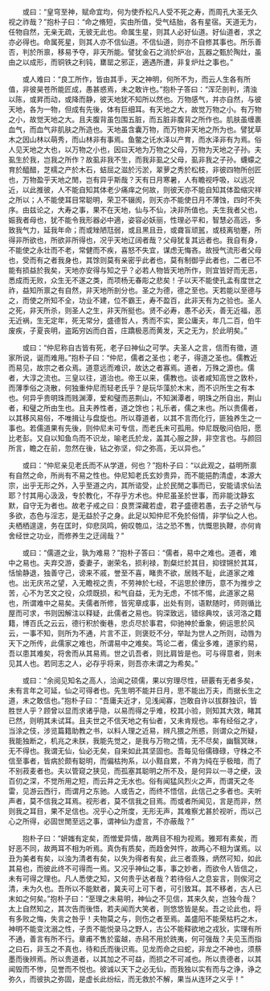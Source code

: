 　　或曰：“皇穹至神，赋命宜均，何为使乔松凡人受不死之寿，而周孔大圣无久视之祚哉？”抱朴子曰：“命之脩短，实由所值，受气结胎，各有星宿。天道无为，任物自然，无亲无疏，无彼无此也。命属生星，则其人必好仙道。好仙道者，求之亦必得也。命属死星，则其人亦不信仙道。不信仙道，则亦不自修其事也。所乐善否，判於所禀，移易予夺，非天所能。譬犹金石之消於炉冶，瓦器之甄於陶灶，虽由之以成形，而铜铁之利钝，罋罂之邪正，適遇所遭，非复炉灶之事也。”

　　或人难曰：“良工所作，皆由其手，天之神明，何所不为，而云人生各有所值，非彼昊苍所能匠成，愚甚惑焉，未之敢许也。”抱朴子答曰：“浑茫剖判，清浊以陈，或昇而动，或降而静，彼天地犹不知所以然也。万物感气，并亦自然，与彼天地，各为一物，但成有先後，体有巨细耳。有天地之大，故觉万物之小。有万物之小，故觉天地之大。且夫腹背虽包围五脏，而五脏非腹背之所作也。肌肤虽缠裹血气，而血气非肌肤之所造也。天地虽含囊万物，而万物非天地之所为也。譬犹草木之因山林以萌秀，而山林非有事焉。鱼鳖之讬水泽以产育，而水泽非有为焉。俗人见天地之大也，以万物之小也，因曰天地为万物之父母，万物为天地之子孙。夫虱生於我，岂我之所作？故虱非我不生，而我非虱之父母，虱非我之子孙。蠛蠓之育於醯醋，芝檽之产於木石，蛣屈之滋於污淤，翠萝之秀於松枝，非彼四物所创匠也，万物盈乎天地之閒，岂有异乎斯哉？天有日月寒暑，人有瞻视呼吸，以远况近，以此推彼，人不能自知其体老少痛痒之何故，则彼天亦不能自知其体盈缩灾祥之所以；人不能使耳目常聪明，荣卫不辍阂，则天亦不能使日月不薄蚀，四时不失序。由兹论之，大寿之事，果不在天地，仙与不仙，决非所值也。夫生我者父也，娠我者母也，犹不能令我形器必中適，姿容必妖丽，性理必平和，智慧必高远，多致我气力，延我年命；而或矬陋尫弱，或且黑且丑，或聋盲顽嚚，或枝离劬蹇，所得非所欲也，所欲非所得也，况乎天地辽阔者哉？父母犹复其远者也。我自有身，不能使之永壮而不老，常健而不疾，喜怒不失宜，谋虑无悔吝。故授气流形者父母也，受而有之者我身也，其馀则莫有亲密乎此者也，莫有制御乎此者也，二者已不能有损益於我矣，天地亦安得与知之乎？必若人物皆天地所作，则宜皆好而无恶，悉成而无败，众生无不遂之类，而项杨无春彫之悲矣！子以天不能使孔孟有度世之祚，益知所禀之有自然，非天地所剖分也。圣之为德，德之至也。天若能以至德与之，而使之所知不全，功业不建，位不霸王，寿不盈百，此非天有为之验也。圣人之死，非天所杀，则圣人之生，非天所挺也。贤不必寿，愚不必夭，善无近福，恶无近祸，生无定年，死无常分，盛德哲人，秀而不实，窦公庸夫，年几二百，伯牛废疾，子夏丧明，盗跖穷凶而白首，庄蹻极恶而黄发，天之无为，於此明矣。”

　　或曰：“仲尼称自古皆有死，老子曰神仙之可学。夫圣人之言，信而有徵，道家所说，诞而难用。”抱朴子曰：“仲尼，儒者之圣也；老子，得道之圣也。儒教近而易见，故宗之者众焉。道意远而难识，故达之者寡焉。道者，万殊之源也。儒者，大淳之流也。三皇以往，道治也。帝王以来，儒教也。谈者咸知高世之敦朴，而薄季俗之浇散，何独重仲尼而轻老氏乎？是玩华藻於木末，而不识所生之有本也。何异乎贵明珠而贱渊潭，爱和璧而恶荆山，不知渊潭者，明珠之所自出，荆山者，和璧之所由生也。且夫养性者，道之馀也；礼乐者，儒之末也。所以贵儒者，以其移风易俗，不唯揖让与盘旋也。所以尊道者，以其不言而化行，匪独养生之一事也。若儒道果有先後，则仲尼未可专信，而老氏未可孤用。仲尼既敬问伯阳，愿比老彭。又自以知鱼鸟而不识龙，喻老氏於龙，盖其心服之辞，非空言也。与颜回所言，瞻之在前，忽然在後，钻之弥坚，仰之弥高，无以异也。”

　　或曰：“仲尼亲见老氏而不从学道，何也？”抱朴子曰：“以此观之，益明所禀有自然之命，所尚有不易之性也。仲尼知老氏玄妙贵异，而不能挹酌清虚，本源大宗，出乎无形之外，入乎至道之内，其所谘受，止於民閒之事而已，安能请求仙法耶？忖其用心汲汲，专於教化，不存乎方术也。仲尼虽圣於世事，而非能沈静玄默，自守无为者也。故老子戒之曰：良贾深藏若虚，君子盛德若愚，去子之骄气与多欲，态色与淫志，是无益於子之身。此足以知仲尼不免於俗情，非学仙之人也。夫栖栖遑遑，务在匡时，仰悲凤鸣，俯叹匏瓜，沽之恐不售，忼慨思执鞭，亦何肯舍经世之功业，而修养生之迂阔哉？”

　　或曰：“儒道之业，孰为难易？”抱朴子答曰：“儒者，易中之难也。道者，难中之易也。夫弃交游，委妻子，谢荣名，损利禄，割粲烂於其目，抑铿锵於其耳，恬愉静退，独善守己，谤来不戚，誉至不喜，睹贵不欲，居贱不耻，此道家之难也。出无庆吊之望，入无瞻视之责，不劳神於七经，不运思於律历，意不为推步之苦，心不为艺文之役，众烦既损，和气自益，无为无虑，不怵不惕，此道家之易也，所谓难中之易矣。夫儒者所修，皆宪章成事，出处有则，语默随时，师则循比屋而可求，书则因解注以释疑，此儒者之易也。钩深致远，错综典坟，该河洛之籍籍，博百氏之云云，德行积於衡巷，忠贞尽於事君，仰驰神於垂象，俯运思於风云，一事不知，则所为不通，片言不正，则褒贬不分，举趾为世人之所则，动唇为天下之所传，此儒家之难也，所谓易中之难矣。笃论二者，儒业多难，道家约易，吾以患其难矣，将舍而从其易焉。世之讥吾者，则比肩皆是也。可与得意者，则未见其人也。若同志之人，必存乎将来，则吾亦未谓之为希矣。”

　　或曰：“余阅见知名之高人，洽闻之硕儒，果以穷理尽性，研覈有无者多矣，未有言年之可延，仙之可得者也。先生明不能并日月，思不能出万夫，而据长生之道，未之敢信也。”抱朴子曰：“吾庸夫近才，见浅闻寡，岂敢自许以拔群独识，皆胜世人乎？顾曾以显而求诸乎隐，以易而得之乎难，校其小验，则知其大效，睹其已然，则明其未试耳。且夫世之不信天地之有仙者，又未肯规也。率有经俗之才，当涂之伎，涉览篇籍助教之书，以料人理之近易，辨凡猥之所惑，则谓众之所疑，我能独断之，机兆之未朕，我能先觉之，是我与万物之情，无不尽矣，幽翳冥昧，无不得也。我谓无仙，仙必无矣，自来如此其坚固也。吾每见俗儒碌碌，守株之不信至事者，皆病於颇有聪明，而偏枯拘系，以小黠自累，不肯为纯在乎极暗，而了不别菽麦者也。夫以管窥之狭见，而孤塞其聪明之所不及，是何异以一寻之绠，汲百仞之深，不觉所用之短，而云井之无水也。俗有闻猛风烈火之声，而谓天之冬雷，见游云西行，而谓月之东驰。人或告之，而终不悟信，此信己之多者也。夫听声者，莫不信我之耳焉。视形者，莫不信我之目焉。而或者所闻见，言是而非，然则我之耳目，果不足信也。况乎心之所度，无形无声，其难察尤甚於视听，而以己心之所得，必固世閒至远之事，谓神仙为虚言，不亦蔽哉？”

　　抱朴子曰：“妍媸有定矣，而憎爱异情，故两目不相为视焉。雅郑有素矣，而好恶不同，故两耳不相为听焉。真伪有质矣，而趋舍舛忤，故两心不相为谋焉。以丑为美者有矣，以浊为清者有矣，以失为得者有矣，此三者乖殊，炳然可知，如此其易也，而彼此终不可得而一焉。又况乎神仙之事，事之妙者，而欲令人皆信之，未有可得之理也。凡人悉使之知，又何贵乎达者哉？若待俗人之息妄言，则俟河之清，未为久也。吾所以不能默者，冀夫可上可下者，可引致耳。其不移者，古人已末如之何矣。”抱朴子曰：“至理之未易明，神仙之不见信，其来久矣，岂独今哉？太上自然知之，其次告而後悟，若夫闻而大笑者，则悠悠皆是矣。吾之论此也，将有多败之悔，失言之咎乎！夫物莫之与，则伤之者至焉。盖盛阳不能荣枯朽之木，神明不能变沈溺之性，子贡不能悦录马之野人，古公不能释欲地之戎狄，实理有所不通，善言有所不行。章甫不售於蛮越，赤舄不用於跣夷，何可强哉？夫见玉而指之曰石，非玉之不真也，待和氏而後识焉。见龙而命之曰蛇，非龙之不神也，须蔡墨而後辨焉。所以贵道者，以其加之不可益，而损之不可减也。所以贵德者，以其闻毁而不惨，见誉而不悦也。彼诚以天下之必无仙，而我独以实有而与之诤，诤之弥久，而彼执之弥固，是虚长此纷纭，而无救於不解，果当从连环之义乎！”
